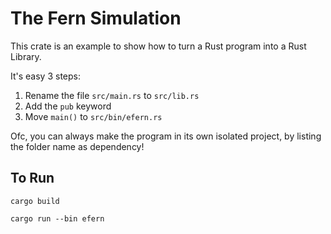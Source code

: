 # The Fern Simulation

This crate is an example to show how to turn a Rust program into a Rust Library.

It's easy 3 steps:

1. Rename the file `src/main.rs` to `src/lib.rs`
2. Add the `pub` keyword
3. Move `main()` to `src/bin/efern.rs`

Ofc, you can always make the program in its own isolated project, by listing the folder name as dependency!


## To Run

`cargo build`

`cargo run --bin efern`
